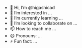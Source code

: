 - 👋 Hi, I’m @higashicad
- 👀 I’m interested in ...
- 🌱 I’m currently learning ...
- 💞️ I’m looking to collaborate on ...
- 📫 How to reach me ...
- 😄 Pronouns: ...
- ⚡ Fun fact: ...

<!---
higashicad/higashicad is a ✨ special ✨ repository because its `README.md` (this file) appears on your GitHub profile.
You can click the Preview link to take a look at your changes.
--->
